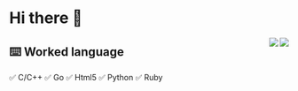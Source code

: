 # Hi there 👋
<div align="right">
  <img align="right" src="https://github-readme-stats-alpha-beige.vercel.app/api/top-langs/?username=LiHua-Official&layout=compact&amp&hide_title=true" />
  <img align="right" src="https://github-readme-stats-alpha-beige.vercel.app/api?username=LiHua-Official&count_private=true&show_icons=true&count_private=true&hide_border=true&hide_title=true" />
</div>

## ⌨️ Worked language
✅ C/C++
✅ Go
✅ Html5
✅ Python
✅ Ruby
